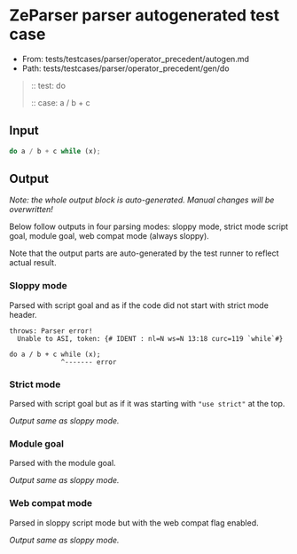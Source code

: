 # ZeParser parser autogenerated test case

- From: tests/testcases/parser/operator_precedent/autogen.md
- Path: tests/testcases/parser/operator_precedent/gen/do

> :: test: do
>
> :: case: a / b + c

## Input


`````js
do a / b + c while (x);
`````

## Output

_Note: the whole output block is auto-generated. Manual changes will be overwritten!_

Below follow outputs in four parsing modes: sloppy mode, strict mode script goal, module goal, web compat mode (always sloppy).

Note that the output parts are auto-generated by the test runner to reflect actual result.

### Sloppy mode

Parsed with script goal and as if the code did not start with strict mode header.

`````
throws: Parser error!
  Unable to ASI, token: {# IDENT : nl=N ws=N 13:18 curc=119 `while`#}

do a / b + c while (x);
             ^------- error
`````

### Strict mode

Parsed with script goal but as if it was starting with `"use strict"` at the top.

_Output same as sloppy mode._

### Module goal

Parsed with the module goal.

_Output same as sloppy mode._

### Web compat mode

Parsed in sloppy script mode but with the web compat flag enabled.

_Output same as sloppy mode._
